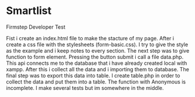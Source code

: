 # Smartlist
Firmstep Developer Test

Fist i create an index.html file to make the stacture of my page. 
After i create a css file with the stylesheets (form-basic.css). I try to give the style as the example and i keep notes to every section.
The next step was to give function to form element. Pressing the button submit i call a file data.php. This api connects me to the database that i have already created local with xampp. After this i collect all the data and i importing them to database.
The final step was to export this data into table. I create table.php in order to collect the data and put them into a table.
The function with Anonymous is incomplete. I make several tests but im somewhere in the middle.

